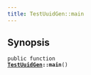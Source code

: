 ```yaml
---
title: TestUuidGen::main
---
```


## Synopsis

<code>public function <b><a href="TestUuidGen">TestUuidGen</a>::main</b>()</code>

